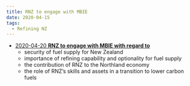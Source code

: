 ```yaml
---
title: RNZ to engage with MBIE
date: 2020-04-15
tags:
  - Refining NZ  
---
```


- [2020-04-20 **RNZ to engage with MBIE with regard to**](oia/Doc%201%20-%203034%20Refining%20NZ%20strategic%20review%20%20fuel%20supply%20implications_Redacted.pdf)
    - security of fuel supply for New Zealand 
    - importance of refining capability and optionality for fuel supply
    - the contribution of RNZ to the Northland economy
    - the role of RNZ’s skills and assets in a transition to lower carbon fuels

